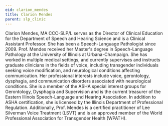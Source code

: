 ```yaml
---
eid: clarion_mendes
title: Clarion Mendes
parent: slp_clinic
---
```

Clarion Mendes, MA CCC-SLP/L serves as the Director of Clinical Education for
the Department of Speech and Hearing Science and is a Clinical Assistant
Professor. She has been a Speech-Language Pathologist since 2009. Prof. Mendes
received her Master's degree in Speech-Language Pathology at the University of
Illinois at Urbana-Champaign. She has worked in multiple medical settings, and
currently supervises and instructs graduate clinicians in the fields of voice,
including transgender individuals seeking voice modification, and neurological
conditions affecting communication. Her professional interests include voice,
gerontology, dysphagia, and communication disorders associated with
neurological conditions. She is a member of the ASHA special interest groups
for Gerontology, Dysphagia and Supervision and is the current treasurer of the
Eastern Illinois Speech-Language and Hearing Association. In addition to ASHA
certification, she is licensed by the Illinois Department of Professional
Regulation. Additionally, Prof. Mendes is a certified practitioner of Lee
Silverman Voice Treatment (LSVT) and is an approved member of the World
Professional Association for Transgender Health (WPATH).
